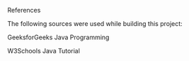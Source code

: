 References

The following sources were used while building this project:

GeeksforGeeks Java Programming

W3Schools Java Tutorial
